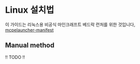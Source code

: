 # Linux 설치법

이 가이드는 리눅스용 비공식 마인크래프트 베드락 런처를 위한 것입니다, [mcpelauncher-manifest](https://github.com/minecraft-linux/mcpelauncher-manifest)

## Manual method

!! TODO !!

